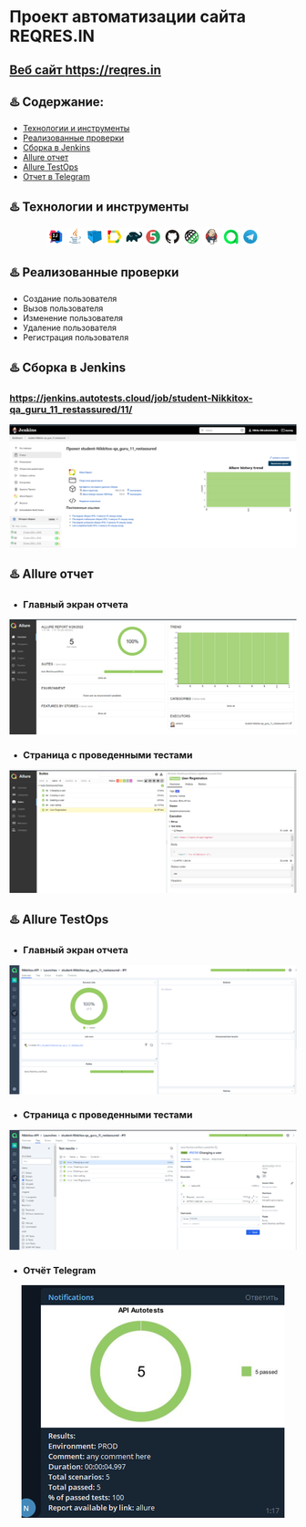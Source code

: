 # Проект автоматизации сайта REQRES.IN
## <a target="_blank" href="https://reqres.in">Веб сайт https://reqres.in </a>

## :hotsprings: Содержание:

- <a href="#hotsprings-технологии-и-инструменты">Технологии и инструменты</a>
- <a href="#hotsprings-реализованные-проверки">Реализованные проверки</a>
- <a href="#hotsprings-сборка-в-Jenkins">Сборка в Jenkins</a>
- <a href="#hotsprings-allure-отчет">Allure отчет</a>
- <a href="#hotsprings-allure-отчет">Allure TestOps</a>
- <a href="#hotsprings-отчет-в-telegram">Отчет в Telegram</a>

## :hotsprings: Технологии и инструменты
<p align="center">
<img width="6%" title="IntelliJ IDEA" src="images/logotypes/Intelij_IDEA.svg">
<img width="6%" title="Java" src="images/logotypes/Java.svg">
<img width="6%" title="Selenoid" src="images/logotypes/Selenoid.svg">
<img width="6%" title="Allure Report" src="images/logotypes/Allure_Report.svg">
<img width="6%" title="Gradle" src="images/logotypes/Gradle.svg">
<img width="6%" title="JUnit5" src="images/logotypes/JUnit5.svg">
<img width="6%" title="GitHub" src="images/logotypes/Github.svg">
<img width="6%" title="Rest-Assured" src="images/logotypes/Rest-Assured.svg">
<img width="6%" title="Jenkins" src="images/logotypes/Jenkins.svg">
<img width="6%" title="TestOps" src="images/logotypes/Allure_EE.svg">
<img width="6%" title="Telegram" src="images/logotypes/Telegram.svg">
</p>

## :hotsprings: Реализованные проверки
- Создание пользователя
- Вызов пользователя
- Изменение пользователя
- Удаление пользователя
- Регистрация пользователя

## :hotsprings: Сборка в Jenkins
### <a target="_blank"> https://jenkins.autotests.cloud/job/student-Nikkitox-qa_guru_11_restassured/11/ </a>
<p align="center">
<img title="Jenkins Dashboard" src="images/screenshots/jenkins.png">
</p>

## :hotsprings: Allure отчет
- ### Главный экран отчета
<p align="center">
<img title="Allure Overview Dashboard" src="images/screenshots/alluremain.png">
</p>

- ### Страница с проведенными тестами
<p align="center">
<img title="Allure Test Page" src="images/screenshots/alluresuites.png">
</p>


## :hotsprings: Allure TestOps
- ### Главный экран отчета
<p align="center">
<img title="Allure Overview Dashboard" src="images/screenshots/testopsmain.png">
</p>

- ### Страница с проведенными тестами
<p align="center">
<img title="Allure Test Page" src="images/screenshots/testopstests.png">
</p>

- ### Отчёт Telegram
<p align="center">
<img title="Allure Test Page" src="images/screenshots/telegram.png">
</p>

